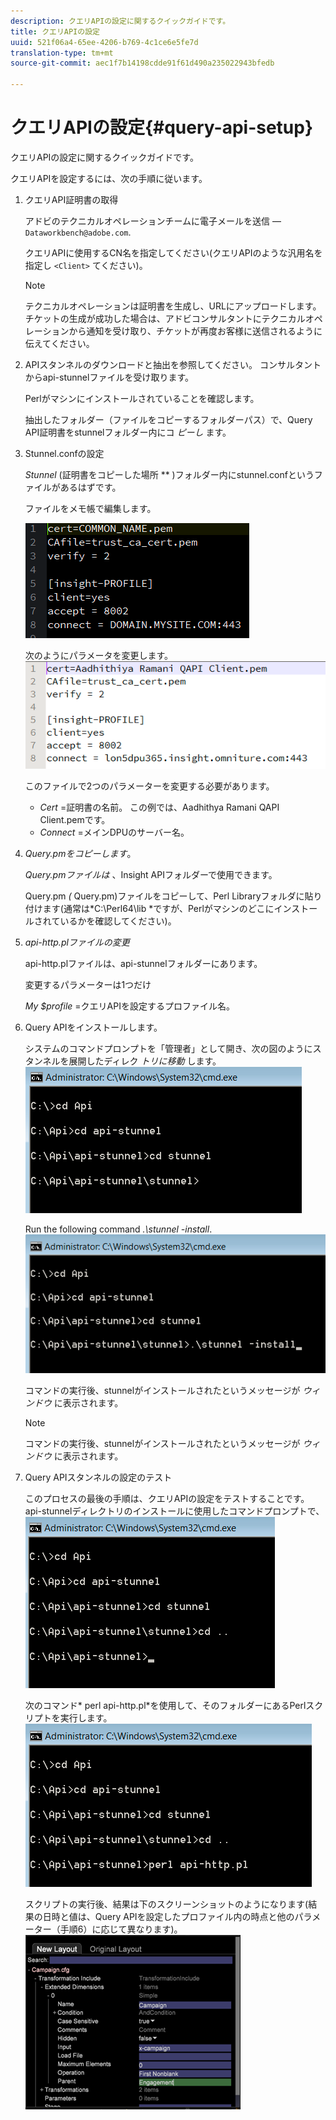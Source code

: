```yaml
---
description: クエリAPIの設定に関するクイックガイドです。
title: クエリAPIの設定
uuid: 521f06a4-65ee-4206-b769-4c1ce6e5fe7d
translation-type: tm+mt
source-git-commit: aec1f7b14198cdde91f61d490a235022943bfedb

---
```



# クエリAPIの設定{#query-api-setup}

クエリAPIの設定に関するクイックガイドです。

クエリAPIを設定するには、次の手順に従います。

1. クエリAPI証明書の取得

   アドビのテクニカルオペレーションチームに電子メールを送信 — `Dataworkbench@adobe.com`.

   クエリAPIに使用するCN名を指定してください(クエリAPIのような汎用名を指定し `<Client>` てください)。

   >[!NOTE]
   >
   >テクニカルオペレーションは証明書を生成し、URLにアップロードします。 チケットの生成が成功した場合は、アドビコンサルタントにテクニカルオペレーションから通知を受け取り、チケットが再度お客様に送信されるように伝えてください。

1. APIスタンネルのダウンロードと抽出を参照してください。 コンサルタントからapi-stunnelファイルを受け取ります。

   Perlがマシンにインストールされていることを確認します。

   抽出したフォルダー（ファイルをコピーするフォルダーパス）で、Query API証明書をstunnelフォルダー内にコ *ピーし* ます。

1. Stunnel.confの設定

   *Stunnel* (証明書をコピーした場所 ** )フォルダー内にstunnel.confというファイルがあるはずです。

   ファイルをメモ帳で編集します。

   ![](assets/dwb_impl_API1.png)

   次のようにパラメータを変更します。 ![](assets/dwb_impl_API2.png)

   このファイルで2つのパラメーターを変更する必要があります。

   * *Cert* =証明書の名前。 この例では、Aadhithya Ramani QAPI Client.pemです。
   * *Connect* =メインDPUのサーバー名。

1. *Query.pmをコピーします*。

   *Query.pmファイルは* 、Insight APIフォルダーで使用できます。

   Query.pm *(* Query.pm)ファイルをコピーして、Perl Libraryフォルダに貼り付けます(通常は*C:\Perl64\lib *ですが、Perlがマシンのどこにインストールされているかを確認してください)。

1. *api-http.plファイルの変更*

   api-http.plファイルは、api-stunnelフォルダーにあります。

   変更するパラメーターは1つだけ

   *My $profile* =クエリAPIを設定するプロファイル名。

1. Query APIをインストールします。

   システムのコマンドプロンプトを「管理者」として開き、次の図のようにスタンネルを展開したディレク *トリに移動* します。 ![](assets/dwb_impl_API3.png)

   Run the following command *.\stunnel -install*. ![](assets/dwb_impl_API4.png)

   コマンドの実行後、stunnelがインストールされたというメッセージが *ウィンドウ* に表示されます。

   >[!NOTE]
   >
   >コマンドの実行後、stunnelがインストールされたというメッセージが *ウィンドウ* に表示されます。

1. Query APIスタンネルの設定のテスト

   このプロセスの最後の手順は、クエリAPIの設定をテストすることです。 api-stunnelディレクトリのインストールに使用したコマンドプロンプトで、 ![](assets/dwb_impl_API5.png)

   次のコマンド* perl api-http.pl*を使用して、そのフォルダーにあるPerlスクリプトを実行します。 ![](assets/dwb_impl_API6.png)

   スクリプトの実行後、結果は下のスクリーンショットのようになります(結果の日時と値は、Query APIを設定したプロファイル内の時点と他のパラメーター（手順6）に応じて異なります)。 ![](assets/dwb_impl_API7.png)

